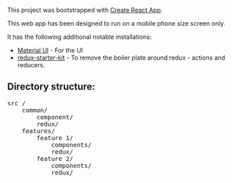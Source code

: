 This project was bootstrapped with [Create React App](https://github.com/facebook/create-react-app).

This web app has been designed to run on a mobile phone size screen only. 

It has the following additional notable installations:

 - [Material UI](https://material-ui.com/) - For the UI
 - [redux-starter-kit](https://github.com/reduxjs/redux-starter-kit) - To remove the boiler plate around redux - actions and reducers.
 

## Directory structure:

<pre>
src /
    common/
        component/
        redux/
    features/
        feature 1/
            components/
            redux/
        feature 2/
            components/
            redux/
            
</pre>


```

